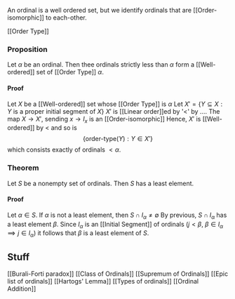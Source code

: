 An ordinal is a well ordered set, but we identify ordinals that are [[Order-isomorphic]] to each-other. 

[[Order Type]]

### Proposition
Let $\alpha$ be an ordinal. Then thee ordinals strictly less than $\alpha$ form a [[Well-ordered]] set of [[Order Type]] $\alpha$.
#### Proof
Let $X$ be a [[Well-ordered]] set whose [[Order Type]] is $\alpha$ 
Let $X'=\{ Y\subseteq X:Y \text{ is a proper initial segment of }X \}$
$X'$ is [[Linear order]]ed by '$<$' by ....
The map $X\to X'$, sending $x\to I_{x}$ is an [[Order-isomorphic]]
Hence, $X'$ is [[Well-ordered]] by $<$ and so is 
$$
\{ \text{order-type}(Y):Y\in X' \}
$$
which consists exactly of ordinals $<\alpha$.

### Theorem
Let $S$ be a nonempty set of ordinals. Then $S$ has a least element.
#### Proof
Let $\alpha \in S$. If $\alpha$ is not a least element, then $S\cap I_{\alpha}\neq \emptyset$
By previous, $S\cap I_{\alpha}$ has a least element $\beta$. 
Since $I_{\alpha}$ is an [[Initial Segment]] of ordinals ($j<\beta$, $\beta \in I_{\alpha}\implies j\in I_{\alpha}$) it follows that $\beta$ is a least element of $S$. 

## Stuff
[[Burali-Forti paradox]]
[[Class of Ordinals]]
[[Supremum of Ordinals]]
[[Epic list of ordinals]]
[[Hartogs' Lemma]]
[[Types of ordinals]]
[[Ordinal Addition]]
